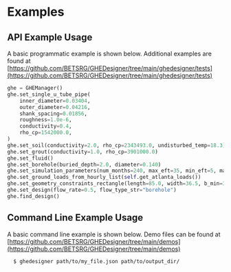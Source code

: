 # Examples

## API Example Usage

A basic programmatic example is shown below. Additional examples are found at [https://github.com/BETSRG/GHEDesigner/tree/main/ghedesigner/tests](https://github.com/BETSRG/GHEDesigner/tree/main/ghedesigner/tests)

```python
ghe = GHEManager()
ghe.set_single_u_tube_pipe(
    inner_diameter=0.03404,
    outer_diameter=0.04216,
    shank_spacing=0.01856,
    roughness=1.0e-6,
    conductivity=0.4,
    rho_cp=1542000.0,
)
ghe.set_soil(conductivity=2.0, rho_cp=2343493.0, undisturbed_temp=18.3)
ghe.set_grout(conductivity=1.0, rho_cp=3901000.0)
ghe.set_fluid()
ghe.set_borehole(buried_depth=2.0, diameter=0.140)
ghe.set_simulation_parameters(num_months=240, max_eft=35, min_eft=5, max_height=135, min_height=60)
ghe.set_ground_loads_from_hourly_list(self.get_atlanta_loads())
ghe.set_geometry_constraints_rectangle(length=85.0, width=36.5, b_min=3.0, b_max=10.0)
ghe.set_design(flow_rate=0.5, flow_type_str="borehole")
ghe.find_design()
```

## Command Line Example Usage

A basic command line example is shown below. Demo files can be found at [https://github.com/BETSRG/GHEDesigner/tree/main/demos](https://github.com/BETSRG/GHEDesigner/tree/main/demos)

```bash
  $ ghedesigner path/to/my_file.json path/to/output_dir/
```
